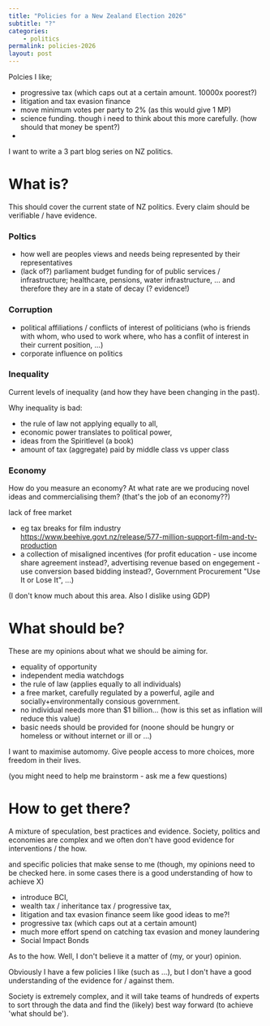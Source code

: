 ```yaml
---
title: "Policies for a New Zealand Election 2026"
subtitle: "?"
categories:
    - politics
permalink: policies-2026
layout: post
---
```


Polcies I like;

- progressive tax (which caps out at a certain amount. 10000x poorest?)
- litigation and tax evasion finance
- move minimum votes per party to 2% (as this would give 1 MP)
- science funding. though i need to think about this more carefully. (how should that money be spent?)
- 

<!-- https://rethinkpriorities.org/research-area/disentangling-improving-institutional-decision-making/ -->


<!-- https://effectiveinstitutionsproject.org/ -->


I want to write a 3 part blog series on NZ politics.

# What is?

This should cover the current state of NZ politics. Every claim should be verifiable / have evidence.

### Poltics

- how well are peoples views and needs being represented by their representatives
- (lack of?) parliament budget funding for of public services / infrastructure; healthcare, pensions, water infrastructure, ... and  therefore they are in a state of decay (? evidence!)

### Corruption

- political affiliations / conflicts of interest of politicians (who is friends with whom, who used to work where, who has a conflit of interest in their current position, ...)
- corporate influence on politics

### Inequality

Current levels of inequality (and how they have been changing in the past).

Why inequality is bad: 
- the rule of law not applying equally to all, 
- economic power translates to political power, 
- ideas from the Spiritlevel (a book)
- amount of tax (aggregate) paid by middle class vs upper class

### Economy

How do you measure an economy?
At what rate are we producing novel ideas and commercialising them? (that's the job of an economy??)

lack of free market 
- eg tax breaks for film industry https://www.beehive.govt.nz/release/577-million-support-film-and-tv-production
- a collection of misaligned incentives (for profit education - use income share agreement instead?, advertising revenue based on engegement - use conversion based bidding instead?, Government Procurement "Use It or Lose It", ...)

(I don't know much about this area. Also I dislike using GDP)

# What should be?

These are my opinions about what we should be aiming for. 

- equality of opportunity
- independent media watchdogs
- the rule of law (applies equally to all individuals)
- a free market, carefully regulated by a powerful, agile and socially+environmentally consious government.
- no individual needs more than $1 billion... (how is this set as inflation will reduce this value)
- basic needs should be provided for (noone should be hungry or homeless or without internet or ill or ...)

I want to maximise automomy. Give people access to more choices, more freedom in their lives.

(you might need to help me brainstorm - ask me a few questions)

# How to get there?

A mixture of speculation, best practices and evidence. Society, politics and economies are complex and we often don't have good evidence for interventions / the how. 

and specific policies that make sense to me (though, my opinions need to be checked here. in some cases there is a good understanding of how to achieve X)
- introduce BCI, 
- wealth tax / inheritance tax / progressive tax,
- litigation and tax evasion finance seem like good ideas to me?!
- progressive tax (which caps out at a certain amount)
- much more effort spend on catching tax evasion and money laundering
- Social Impact Bonds



As to the how. Well, I don't believe it a matter of (my, or your) opinion.

Obviously I have a few policies I like (such as ...), but I don't have a good understanding of the evidence for / against them.

Society is extremely complex, and it will take teams of hundreds of experts to sort through the data and find the (likely) best way forward (to achieve 'what should be').